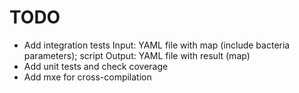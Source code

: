 TODO
====

 - Add integration tests
    Input: YAML file with map (include bacteria parameters); script
    Output: YAML file with result (map)
 - Add unit tests and check coverage
 - Add mxe for cross-compilation
